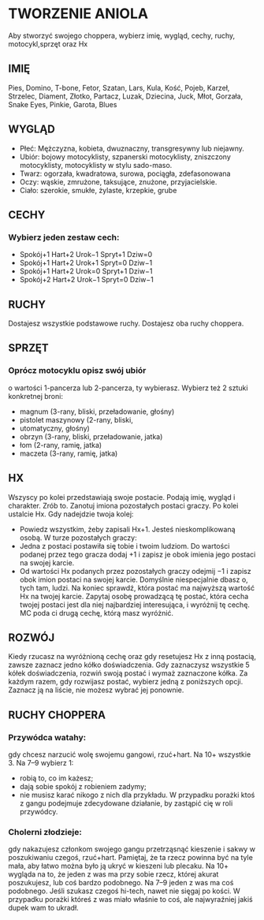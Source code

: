 # TWORZENIE ANIOLA

Aby stworzyć swojego choppera, wybierz imię, wygląd, cechy, ruchy, motocykl,sprzęt oraz Hx

## IMIĘ

Pies, Domino, T-bone, Fetor, Szatan, Lars,
Kula, Kość, Pojeb, Karzeł, Strzelec, Diament,
Złotko, Partacz, Luzak, Dziecina, Juck, Młot,
Gorzała, Snake Eyes, Pinkie, Garota, Blues

## WYGLĄD

* Płeć: Mężczyzna, kobieta, dwuznaczny,
transgresywny lub niejawny.
* Ubiór: bojowy motocyklisty, szpanerski motocyklisty, zniszczony
motocyklisty, motocyklisty w stylu sado-maso.
* Twarz: ogorzała, kwadratowa, surowa,
pociągła, zdefasonowana
* Oczy: wąskie, zmrużone, taksujące,
znużone, przyjacielskie.
* Ciało:  szerokie, smukłe, żylaste,
krzepkie, grube
## CECHY

### Wybierz jeden zestaw cech:

* Spokój+1 Hart+2 Urok−1 Spryt+1 Dziw=0
* Spokój+1 Hart+2 Urok+1 Spryt=0 Dziw−1
* Spokój+1 Hart+2 Urok=0 Spryt+1 Dziw−1
* Spokój+2 Hart+2 Urok−1 Spryt=0 Dziw−1
## RUCHY

Dostajesz wszystkie podstawowe ruchy.
Dostajesz oba ruchy choppera. 
## SPRZĘT

### Oprócz motocyklu opisz swój ubiór
o wartości 1-pancerza lub 2-pancerza,
ty wybierasz. Wybierz też 2 sztuki
konkretnej broni:

* magnum (3-rany, bliski, przeładowanie, głośny)
* pistolet maszynowy (2-rany, bliski,
* utomatyczny, głośny)
* obrzyn (3-rany, bliski, przeładowanie, jatka)
* łom (2-rany, ramię, jatka)
* maczeta (3-rany, ramię, jatka)

## HX

Wszyscy po kolei przedstawiają swoje
postacie. Podają imię, wygląd i charakter.
Zrób to.
Zanotuj imiona pozostałych postaci graczy.
Po kolei ustalcie Hx. Gdy nadejdzie twoja
kolej:
* Powiedz wszystkim, żeby zapisali Hx+1.
Jesteś nieskomplikowaną osobą.
W turze pozostałych graczy:
* Jedna z postaci postawiła się tobie i twoim
ludziom. Do wartości podanej przez tego
gracza dodaj +1 i zapisz je obok imienia
jego postaci na swojej karcie.
* Od wartości Hx podanych przez pozostałych graczy odejmij −1 i zapisz obok imion
postaci na swojej karcie. Domyślnie niespecjalnie dbasz o, tych tam, ludzi.
Na koniec sprawdź, która postać ma
najwyższą wartość Hx na twojej karcie.
Zapytaj osobę prowadzącą tę postać, która
cecha twojej postaci jest dla niej najbardziej
interesująca, i wyróżnij tę cechę. MC poda ci
drugą cechę, którą masz wyróżnić.
## ROZWÓJ

Kiedy rzucasz na wyróżnioną
cechę oraz gdy resetujesz Hx z inną
postacią, zawsze zaznacz jedno kółko
doświadczenia. Gdy zaznaczysz
wszystkie 5 kółek doświadczenia,
rozwiń swoją postać i wymaż zaznaczone kółka.
Za każdym razem, gdy rozwijasz
postać, wybierz jedną z poniższych
opcji. Zaznacz ją na liście, nie możesz
wybrać jej ponownie.

## RUCHY CHOPPERA

### Przywódca watahy:
gdy chcesz narzucić wolę swojemu gangowi, rzuć+hart. Na 10+ wszystkie 3. Na 7–9 wybierz 1:
* robią to, co im każesz;
* dają sobie spokój z robieniem zadymy;
* nie musisz karać nikogo z nich dla przykładu.
W przypadku porażki ktoś z gangu podejmuje zdecydowane działanie, by zastąpić cię w roli przywódcy.

### Cholerni złodzieje:
gdy nakazujesz członkom swojego gangu przetrząsnąć kieszenie i sakwy w poszukiwaniu czegoś, rzuć+hart. Pamiętaj, że ta rzecz powinna
być na tyle mała, aby łatwo można było ją ukryć w kieszeni lub plecaku. Na 10+
wygląda na to, że jeden z was ma przy sobie rzecz, której akurat poszukujesz, lub
coś bardzo podobnego. Na 7–9 jeden z was ma coś podobnego. Jeśli szukasz czegoś
hi-tech, nawet nie sięgaj po kości. W przypadku porażki któreś z was miało właśnie
to coś, ale najwyraźniej jakiś dupek wam to ukradł.
